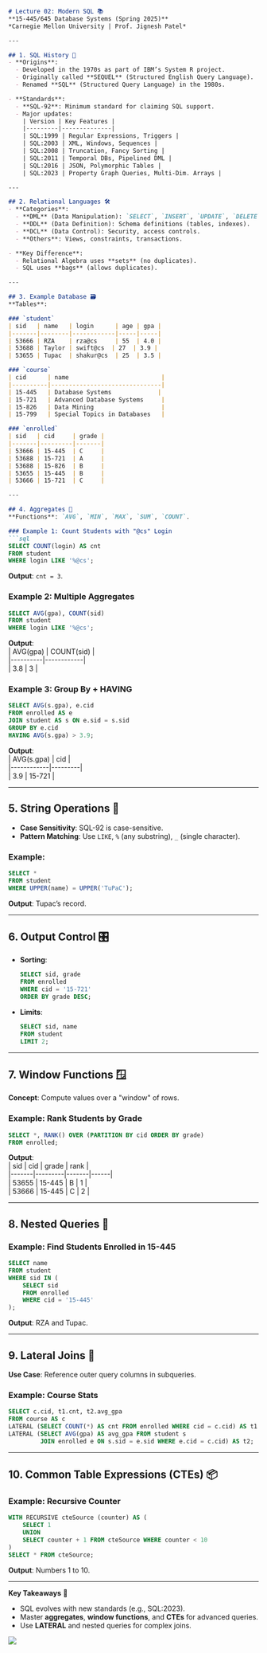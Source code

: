```markdown
# Lecture 02: Modern SQL 📚  
**15-445/645 Database Systems (Spring 2025)**  
*Carnegie Mellon University | Prof. Jignesh Patel*  

---

## 1. SQL History 📜  
- **Origins**:  
  - Developed in the 1970s as part of IBM’s System R project.  
  - Originally called **SEQUEL** (Structured English Query Language).  
  - Renamed **SQL** (Structured Query Language) in the 1980s.  

- **Standards**:  
  - **SQL-92**: Minimum standard for claiming SQL support.  
  - Major updates:  
    | Version | Key Features |  
    |---------|--------------|  
    | SQL:1999 | Regular Expressions, Triggers |  
    | SQL:2003 | XML, Windows, Sequences |  
    | SQL:2008 | Truncation, Fancy Sorting |  
    | SQL:2011 | Temporal DBs, Pipelined DML |  
    | SQL:2016 | JSON, Polymorphic Tables |  
    | SQL:2023 | Property Graph Queries, Multi-Dim. Arrays |  

---

## 2. Relational Languages 🛠️  
- **Categories**:  
  - **DML** (Data Manipulation): `SELECT`, `INSERT`, `UPDATE`, `DELETE`.  
  - **DDL** (Data Definition): Schema definitions (tables, indexes).  
  - **DCL** (Data Control): Security, access controls.  
  - **Others**: Views, constraints, transactions.  

- **Key Difference**:  
  - Relational Algebra uses **sets** (no duplicates).  
  - SQL uses **bags** (allows duplicates).  

---

## 3. Example Database 🗃️  
**Tables**:  

### `student`  
| sid   | name   | login      | age | gpa |  
|-------|--------|------------|-----|-----|  
| 53666 | RZA    | rza@cs     | 55  | 4.0 |  
| 53688 | Taylor | swift@cs  | 27  | 3.9 |  
| 53655 | Tupac  | shakur@cs  | 25  | 3.5 |  

### `course`  
| cid      | name                          |  
|----------|-------------------------------|  
| 15-445   | Database Systems             |  
| 15-721   | Advanced Database Systems     |  
| 15-826   | Data Mining                   |  
| 15-799   | Special Topics in Databases   |  

### `enrolled`  
| sid   | cid     | grade |  
|-------|---------|-------|  
| 53666 | 15-445  | C     |  
| 53688 | 15-721  | A     |  
| 53688 | 15-826  | B     |  
| 53655 | 15-445  | B     |  
| 53666 | 15-721  | C     |  

---

## 4. Aggregates 🧮  
**Functions**: `AVG`, `MIN`, `MAX`, `SUM`, `COUNT`.  

### Example 1: Count Students with "@cs" Login  
```sql  
SELECT COUNT(login) AS cnt  
FROM student  
WHERE login LIKE '%@cs';  
```  
**Output**: `cnt = 3`.  

### Example 2: Multiple Aggregates  
```sql  
SELECT AVG(gpa), COUNT(sid)  
FROM student  
WHERE login LIKE '%@cs';  
```  
**Output**:  
| AVG(gpa) | COUNT(sid) |  
|----------|------------|  
| 3.8      | 3          |  

### Example 3: Group By + HAVING  
```sql  
SELECT AVG(s.gpa), e.cid  
FROM enrolled AS e  
JOIN student AS s ON e.sid = s.sid  
GROUP BY e.cid  
HAVING AVG(s.gpa) > 3.9;  
```  
**Output**:  
| AVG(s.gpa) | cid     |  
|------------|---------|  
| 3.9        | 15-721  |  

---

## 5. String Operations 📝  
- **Case Sensitivity**: SQL-92 is case-sensitive.  
- **Pattern Matching**: Use `LIKE`, `%` (any substring), `_` (single character).  

### Example:  
```sql  
SELECT *  
FROM student  
WHERE UPPER(name) = UPPER('TuPaC');  
```  
**Output**: Tupac’s record.  

---

## 6. Output Control 🎛️  
- **Sorting**:  
  ```sql  
  SELECT sid, grade  
  FROM enrolled  
  WHERE cid = '15-721'  
  ORDER BY grade DESC;  
  ```  
- **Limits**:  
  ```sql  
  SELECT sid, name  
  FROM student  
  LIMIT 2;  
  ```  

---

## 7. Window Functions 🪟  
**Concept**: Compute values over a "window" of rows.  

### Example: Rank Students by Grade  
```sql  
SELECT *, RANK() OVER (PARTITION BY cid ORDER BY grade)  
FROM enrolled;  
```  
**Output**:  
| sid   | cid     | grade | rank |  
|-------|---------|-------|------|  
| 53655 | 15-445  | B     | 1    |  
| 53666 | 15-445  | C     | 2    |  

---

## 8. Nested Queries 🔄  
### Example: Find Students Enrolled in 15-445  
```sql  
SELECT name  
FROM student  
WHERE sid IN (  
    SELECT sid  
    FROM enrolled  
    WHERE cid = '15-445'  
);  
```  
**Output**: RZA and Tupac.  

---

## 9. Lateral Joins 🔗  
**Use Case**: Reference outer query columns in subqueries.  

### Example: Course Stats  
```sql  
SELECT c.cid, t1.cnt, t2.avg_gpa  
FROM course AS c  
LATERAL (SELECT COUNT(*) AS cnt FROM enrolled WHERE cid = c.cid) AS t1  
LATERAL (SELECT AVG(gpa) AS avg_gpa FROM student s  
         JOIN enrolled e ON s.sid = e.sid WHERE e.cid = c.cid) AS t2;  
```  

---

## 10. Common Table Expressions (CTEs) 📦  
### Example: Recursive Counter  
```sql  
WITH RECURSIVE cteSource (counter) AS (  
    SELECT 1  
    UNION  
    SELECT counter + 1 FROM cteSource WHERE counter < 10  
)  
SELECT * FROM cteSource;  
```  
**Output**: Numbers 1 to 10.  

---

**Key Takeaways** 🚀  
- SQL evolves with new standards (e.g., SQL:2023).  
- Master **aggregates**, **window functions**, and **CTEs** for advanced queries.  
- Use **LATERAL** and nested queries for complex joins.  

![](https://wy-static.wenxiaobai.com/chat-doc/4be01a25ce8af21b1d506fd9712eae90-image.png)
```